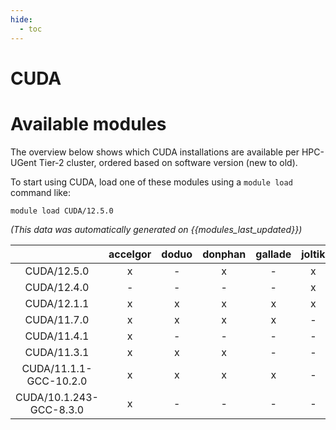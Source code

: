 ```yaml
---
hide:
  - toc
---
```


CUDA
====

# Available modules


The overview below shows which CUDA installations are available per HPC-UGent Tier-2 cluster, ordered based on software version (new to old).

To start using CUDA, load one of these modules using a `module load` command like:

```shell
module load CUDA/12.5.0
```

*(This data was automatically generated on {{modules_last_updated}})*  

| |accelgor|doduo|donphan|gallade|joltik|shinx|skitty|
| :---: | :---: | :---: | :---: | :---: | :---: | :---: | :---: |
|CUDA/12.5.0|x|-|x|-|x|-|-|
|CUDA/12.4.0|-|-|-|-|x|-|-|
|CUDA/12.1.1|x|x|x|x|x|x|x|
|CUDA/11.7.0|x|x|x|x|-|-|-|
|CUDA/11.4.1|x|-|-|-|-|-|-|
|CUDA/11.3.1|x|x|x|-|-|-|-|
|CUDA/11.1.1-GCC-10.2.0|x|x|x|x|-|-|-|
|CUDA/10.1.243-GCC-8.3.0|x|-|-|-|-|-|-|
